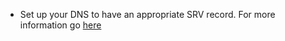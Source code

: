 * Set up your DNS to have an appropriate SRV record. For more information go [here](https://wiki.xmpp.org/web/SRV_records)
